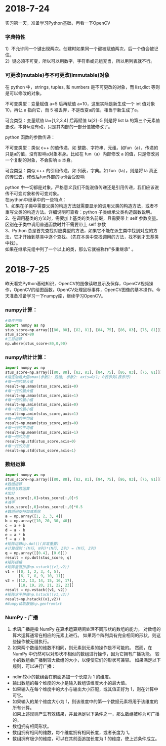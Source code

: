 # 2018-7-24
实习第一天，准备学习Python基础，再看一下OpenCV
### 字典特性
1）不允许同一个键出现两次。创建时如果同一个键被赋值两次，后一个值会被记住。<br>
2）键必须不可变，所以可以用数字，字符串或元组充当，所以用列表就不行。<br>
### 可更改(mutable)与不可更改(immutable)对象
在 python 中，strings, tuples, 和 numbers 是不可更改的对象，而 list,dict 等则是可以修改的对象。<br>

不可变类型：变量赋值 a=5 后再赋值 a=10，这里实际是新生成一个 int 值对象 10，再让 a 指向它，而 5 被丢弃，不是改变a的值，相当于新生成了a。<br>

可变类型：变量赋值 la=[1,2,3,4] 后再赋值 la[2]=5 则是将 list la 的第三个元素值更改，本身la没有动，只是其内部的一部分值被修改了。<br>

python 函数的参数传递：<br>

不可变类型：类似 c++ 的值传递，如 整数、字符串、元组。如fun（a），传递的只是a的值，没有影响a对象本身。比如在 fun（a）内部修改 a 的值，只是修改另一个复制的对象，不会影响 a 本身。<br>

可变类型：类似 c++ 的引用传递，如 列表，字典。如 fun（la），则是将 la 真正的传过去，修改后fun外部的la也会受影响<br>

python 中一切都是对象，严格意义我们不能说值传递还是引用传递，我们应该说传不可变对象和传可变对象。<br>
在python中继承中的一些特点：<br>
1、如果在子类中需要父类的构造方法就需要显示的调用父类的构造方法，或者不重写父类的构造方法。详细说明可查看：python 子类继承父类构造函数说明。<br>
2、在调用基类的方法时，需要加上基类的类名前缀，且需要带上 self 参数变量。区别在于类中调用普通函数时并不需要带上 self 参数<br>
3、Python 总是首先查找对应类型的方法，如果它不能在派生类中找到对应的方法，它才开始到基类中逐个查找。（先在本类中查找调用的方法，找不到才去基类中找）。<br>
如果在继承元组中列了一个以上的类，那么它就被称作"多重继承" 。<br>

# 2018-7-25
昨天看完Python基础知识，OpenCV的图像读取显示及保存，OpenCV视频操作，OpenCV的绘图函数，OpenCV处理鼠标事件，OpenCV图像的基本操作。今天准备准备学习一下numpy库，继续学习OpenCV。<br>
### numpy计算：<br>
```Python
#条件判断
import numpy as np
stus_score=np.array([[80, 88], [82, 81], [84, 75], [86, 83], [75, 81]])
stus_score>80
#三目运算
np.where(stus_score<80,0,90)
```
### numpy统计计算：
```Python
import numpy as np
stus_score=np.array([[80, 88], [82, 81], [84, 75], [86, 83], [75, 81]])
#指定轴最大值amax(参数1: 数组; 参数2: axis=0/1; 0表示列1表示行)
#每一列的最大值
result=np.amax(stus_score,axis=0)
#每一行的最大值
result=np.amax(stus_score,axis=1)
#每一列的最小值
result=np.amin(stus_score,axis=0)
#每一行的最小值
result=np.amin(stus_score,axis=1)
#每一列的平均值
result=np.mean(stus_score,axis=0)
#每一行的平均值
result=np.mean(stus_score,axis=1)
#每一列的方差
result=np.std(stus_score,axis=0)
#每一行的方差
result=np.std(stus_score,axis=1)
```
### 数组运算
```Python
import numpy as np
stus_score=np.array([[80, 88], [82, 81], [84, 75], [86, 83], [75, 81]])
#数组运算
#数组与数运算
#加分
stus_score[:,0]=stus_score[:,0]+5
#减半
stus_score[:,0]=stus_score[:,0]*0.5
#数组间支持加减乘除
a = np.array([1, 2, 3, 4])
b = np.array([10, 20, 30, 40])
c = a + b
d = a - b
e = a * b
f = a / b
#矩阵运算np.dot()(非常重要)
#计算规则：(M行, N列)*(N行, Z列) = (M行, Z列)
q = np.array([[0.4], [0.6]])
result = np.dot(stus_score, q)
#矩阵拼接
#矩阵垂直拼接np.vstack((v1,v2))
v1 = [[0, 1, 2, 3, 4, 5],
      [6, 7, 8, 9, 10, 11]]
v2 = [[12, 13, 14, 15, 16, 17], 
      [18, 19, 20, 21, 22, 23]]
result = np.vstack((v1, v2))
#矩阵水平拼接np.hstack((v1,v2))
result=np.hstack((v1,v2))
#Numpy读取数据np.genfromtxt
```
### NumPy - 广播
1. 术语广播是指 NumPy 在算术运算期间处理不同形状的数组的能力。 对数组的算术运算通常在相应的元素上进行。 如果两个阵列具有完全相同的形状，则这些操作被无缝执行。
2. 如果两个数组的维数不相同，则元素到元素的操作是不可能的。 然而，在 NumPy 中仍然可以对形状不相似的数组进行操作，因为它拥有广播功能。 较小的数组会广播到较大数组的大小，以便使它们的形状可兼容。
如果满足以下规则，可以进行广播：
* ndim较小的数组会在前面追加一个长度为 1 的维度。
* 输出数组的每个维度的大小是输入数组该维度大小的最大值。
* 如果输入在每个维度中的大小与输出大小匹配，或其值正好为 1，则在计算中可它。
* 如果输入的某个维度大小为 1，则该维度中的第一个数据元素将用于该维度的所有计算。  
如果上述规则产生有效结果，并且满足以下条件之一，那么数组被称为可广播的。
* 数组拥有相同形状。
* 数组拥有相同的维数，每个维度拥有相同长度，或者长度为 1。
* 数组拥有极少的维度，可以在其前面追加长度为 1 的维度，使上述条件成立。






